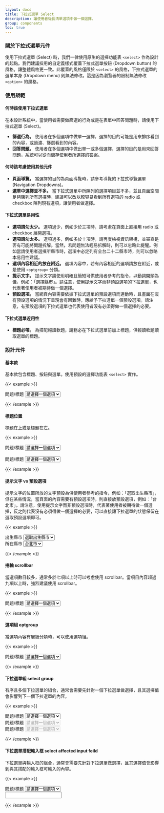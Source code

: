 ```yaml
---
layout: docs
title: 下拉式選單 Select
description: 讓使用者從長清單選項中做一個選擇。
group: components
toc: true
---
```


### 關於下拉式選單元件

使用下拉式選單 (Select) 時，我們一律使用原生的選擇功能表 `<select>` 作為設計的起點。我們建議採用的自定義樣式覆蓋下拉式選單按鈕 (Dropdown button) 的風格，讓整體風格更一致。此覆蓋的風格僅限於 `<select>` 的風格，下拉式選單的選單本身 (Dropdown menu) 則無法修改。這是因為瀏覽器的限制無法修改 `<option>` 的風格。

### 使用規範

#### 何時該使用下拉式選單

在本設計系統中，當使用者需要做篩選的行為或是在表單中回答問題時，請使用下拉式選單 (Select)。

- **篩選行為。** 使用者在多個選項中做單一選擇，選擇的目的可能是用來排序看到的內容，或過濾、篩選看到的內容。
- **回答問題。** 使用者在多個選項中做出單一或多個選擇，選擇的目的是用來回答問題，系統可以從而儲存使用者所選擇的答案。

#### 何時該考慮使用其他元件
- **頁面導覽。** 當選擇的目的為頁面導覽時，請參考導覽的下拉式導覽選單 (Navigation Dropdowns)。
- **選單中選擇並不多。** 當下拉式選單中所陳列的選擇項目並不多，並且頁面空間足夠陳列所有選擇時，建議可以改以較容易看到所有選項的 radio 或 checkbox 陳列現有選項，讓使用者做選擇。

#### 下拉式選單易用性

- **選項請勿太少。** 選項過少，例如少於三項時，請考慮在頁面上直接用 radio 或 checkbox 展開選項。
- **選項請勿太多。** 選項過多，例如多於十項時，請再度檢視資訊架構，並審查是否有可能將問題拆解。當然，若問題無法輕易拆解時，則可以忽略此提醒。例如當請使用者選擇所縣市時，選項中必定列有全台二十二縣市時，則可以忽略本易用性建議。
- **選項內容相近的放在附近。** 選項內容中，若有內容相近的選項請放在附近，或是使用 `<optgroup>` 分類。
- **提示文字。** 提示文字請使用明確且簡短可供使用者參考的指令，以動詞開頭為佳，例如：「選擇縣市」。請注意，使用提示文字而非預設選項的下拉選單，也代表著使用者被期待做一個選擇。
- **預設選項。** 當網頁內容需要依據下拉式選單的預設選項而連動時，且畫面在沒有預設選項的情況下呈現會有困難時，應給予下拉選單一個預設選項。請注意，有預設選項的下拉式選單也代表使用者沒有必須得做一個選擇的必要。

#### 下拉式選單近用性
- **標題必帶。** 為搭配報讀軟題，請務必在下拉式選單前加上標題，供報讀軟題讀取選單的標題。

### 設計元件

#### 基本款

基本款包含標題、按鈕與選單。使用預設的選擇功能表 `<select>` 實作。

{{< example >}}

<div class="row d-flex justify-content-center">
  <div class="col-md-4">
    <label for="example1" class="form-label h6">問題/標題</label>
    <select class="form-select" id="example1" aria-label="example1">
      <option  selected>請選擇一個選項</option>
      <option  value="1">選項一</option>
      <option  value="2">選項二</option>
      <option  value="3">選項三</option>
    </select>
  </div>
</div>

{{< /example >}}

#### 標題位置

標題在上或是標題在左。

{{< example >}}

<div class="row d-flex justify-content-center">
  <div class="col-md-6">
    <label for="example2" class="form-label h6">問題/標題</label>
    <select class="form-select" id="example2" aria-label="example2">
      <option  selected>請選擇一個選項</option>
      <option  value="1">選項一</option>
      <option  value="2">選項二</option>
      <option  value="3">選項三</option>
    </select>
  </div>
</div>
<br/>
<div class="row d-flex justify-content-center">
  <div class="col-md-6">
    <div class="d-flex align-items-center">
      <label for="example3" class="horizontal-label">問題/標題</label>
      <select class="form-select" id="example3" aria-label="example3">
        <option  selected>請選擇一個選項</option>
        <option  value="1">選項一</option>
        <option  value="2">選項二</option>
        <option  value="3">選項三</option>
      </select>
    </div>
  </div>
</div>

{{< /example >}}

#### 提示文字 vs 預設選項

提示文字的位置所放的文字預設為供使用者參考的指令，例如：「選取出生縣市」，但在某些情況，當頁面的內容需要有預設選項時，則直接放預設選項，例如：「台北市」。請注意，使用提示文字而非預設選項時，代表著使用者被期待做一個選擇，反之則代表沒有必須得做一個選擇的必要，可以直接讓下拉選單的狀態保留在選取預設選項即可。

{{< example >}}

<div class="row d-flex justify-content-center">
  <div class="col-md-4">
    <label for="example4" class="form-label h6">出生縣市</label>
    <select class="form-select" id="example4" aria-label="example4">
      <option  selected>選取出生縣市</option>
      <option  value="1">台北市</option>
      <option  value="2">新北市</option>
      <option  value="3">高雄市</option>
    </select>
  </div>
  <div class="col-md-4">
      <label for="example5" class="form-label h6">所在縣市</label>
      <select class="form-select" id="example5" aria-label="example5">
        <option  value="1">台北市</option>
        <option  value="2">新北市</option>
        <option  value="3">高雄市</option>
      </select>
  </div>
</div>

{{< /example >}}

#### 捲軸 scrollbar

當選項數目較多，通常多於七項以上時可以考慮使用 scrollbar。當項目內容超過九項以上時，強烈建議使用 scrollbar。

{{< example >}}

<div class="row d-flex justify-content-center">
  <div class="col-md-4">
    <label for="example6" class="form-label h6">問題/標題</label>
    <select class="form-select" id="example6" aria-label="example6">
      <option  selected>請選擇一個選項</option>
      <option  value="1">選項一</option>
      <option  value="2">選項二</option>
      <option  value="3">選項三</option>
      <option  value="4">選項四</option>
      <option  value="5">選項五</option>
      <option  value="6">選項六</option>
      <option  value="7">選項七</option>
      <option  value="1">選項一</option>
      <option  value="2">選項二</option>
      <option  value="3">選項三</option>
      <option  value="4">選項四</option>
      <option  value="5">選項五</option>
      <option  value="6">選項六</option>
      <option  value="7">選項七</option>
      <option  value="1">選項一</option>
      <option  value="2">選項二</option>
      <option  value="3">選項三</option>
      <option  value="4">選項四</option>
      <option  value="5">選項五</option>
      <option  value="6">選項六</option>
      <option  value="7">選項七</option>
    </select>
  </div>
</div>

{{< /example >}}

#### 選項組 optgroup

當選項內容有層級分類時，可以使用選項組。

{{< example >}}

<div class="row d-flex justify-content-center">
  <div class="col-md-4">
    <label for="example7" class="form-label h6">問題/標題</label>
    <select class="form-select" id="example7" aria-label="example7">
      <option  selected>請選擇一個選項</option>
      <optgroup  label="分類一">
        <option  value="1">選項一</option>
        <option  value="2">選項二</option>
        <option  value="3">選項三</option>
        <option  value="4">選項四</option>
      </optgroup>
      <optgroup  label="分類二">
        <option  value="5">選項一</option>
        <option  value="6">選項二</option>
        <option  value="7">選項三</option>
        <option  value="8">選項四</option>
      </optgroup>
    </select>
  </div>
</div>

{{< /example >}}

#### 下拉選單組 select group

有序且多個下拉選單的組合，通常會需要先針對一個下拉選單做選擇，且其選擇值會影響到下一個下拉選單的內容。

{{< example >}}

<div class="row d-flex justify-content-center">
  <div class="col-md-4">
    <label for="example8" class="form-label h6">問題/標題</label>
    <select class="form-select" id="example8" aria-label="example8" onchange="ShowSelect2()">
      <option  value="0" selected>請選擇一個選項</option>
      <option  value="1">選項一</option>
      <option  value="2">選項二</option>
      <option  value="3">選項三</option>
    </select>
  </div>
  <div class="col-md-4">
    <label for="example9" class="form-label h6">問題/標題</label>
    <select class="form-select" id="example9" aria-label="example9" disabled onchange="ShowSelect3()">
      <option  value="0" selected>請選擇一個選項</option>
      <option  value="1">選項一</option>
      <option  value="2">選項二</option>
      <option  value="3">選項三</option>
    </select>
  </div>
  <div class="col-md-4">
    <label for="example10" class="form-label h6">問題/標題</label>
    <select class="form-select" id="example10" aria-label="example10" disabled>
      <option  value="0" selected>請選擇一個選項</option>
      <option  value="1">選項一</option>
      <option  value="2">選項二</option>
      <option  value="3">選項三</option>
    </select>
  </div>
</div>

<script>
  const ShowSelect2 = () => {
    document.getElementById("example8").value !== '0' ? document.getElementById("example9").disabled = false : document.getElementById("example9").disabled = true; document.getElementById("example9").value = '0'; document.getElementById("example10").disabled = true; document.getElementById("example10").value = '0'
  }

  const ShowSelect3 = () => {
    document.getElementById("example9").value !== '0' ? document.getElementById("example10").disabled = false : document.getElementById("example10").disabled = true; document.getElementById("example10").value = '0'
  }
</script>

{{< /example >}}

#### 下拉選單搭配輸入框 select affected input feild

下拉選單與輸入框的組合，通常會需要先針對下拉選單做選擇，且其選擇值會影響到與其搭配的輸入框可輸入的內容。

{{< example >}}

<div class="row d-flex justify-content-center">
  <div class="col-12 d-flex flex-row">
  <div>
    <label for="example11" class="form-label h6">問題/標題</label>
    <select class="form-select" id="example11" aria-label="example11">
      <option  selected>請選擇一個選項</option>
      <option  value="1">選項一</option>
      <option  value="2">選項二</option>
      <option  value="3">選項三</option>
    </select>
    </div>
    <div class="d-flex align-items-end">
      <input type="text" class="form-control" id="exampleFormControlInput1" placeholder="">
    </div>
  </div>
</div>

{{< /example >}}
